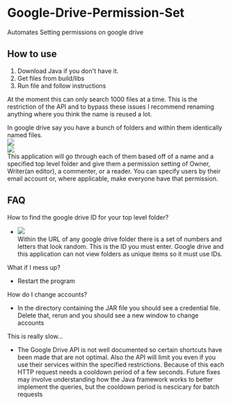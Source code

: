 # Google-Drive-Permission-Set
Automates Setting permissions on google drive
## How to use
1) Download Java if you don't have it.
2) Get files from build/libs
3) Run file and follow instructions

At the moment this can only search 1000 files at a time. This is the restriction of the API and to bypass these issues I recommend renaming anything where you think the name is reused a lot.

In google drive say you have a bunch of folders and within them identically named files.<br/>
<img src="http://puu.sh/CAYYo/52a487e195.png"/>
<br/>
<img src="http://puu.sh/CAYZV/8bc7e3ad0e.png"/>
<br/>
This application will go through each of them based off of a name and a specified top level folder and give them a permission setting of Owner, Writer(an editor), a commenter, or a reader. You can specify users by their email account or, where applicable, make everyone have that permission. <br/>

## FAQ

How to find the google drive ID for your top level folder?<br/>
<ul><li><img src='http://puu.sh/CAZ4q/ed23250a23.png'> <br/> Within the URL of any google drive folder there is a set of numbers and letters that look random. This is the ID you must enter. Google drive and this application can not view folders as unique items so it must use IDs.</li></ul>

What if I mess up?<br/>
<ul><li>Restart the program</li></ul>

How do I change accounts?<br/>
<ul><li>In the directory containing the JAR file you should see a credential file. Delete that, rerun and you should see a new window to change accounts</li></ul>

This is really slow...<br/>
<ul><li>The Google Drive API is not well documented so certain shortcuts have been made that are not optimal. Also the API will limit you even if you use their services within the specified restrictions. Because of this each HTTP request needs a cooldown period of a few seconds. Future fixes may involve understanding how the Java framework works to better implement the queries, but the cooldown period is nescicary for batch requests</li></ul>

